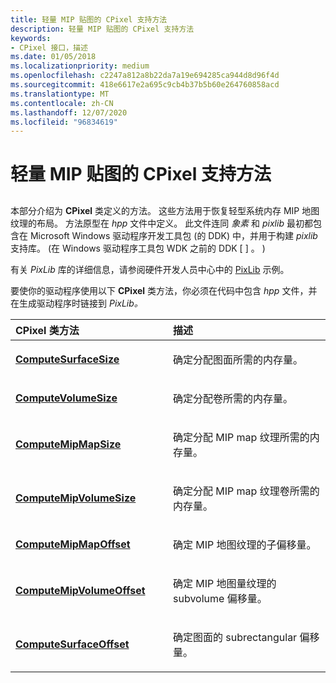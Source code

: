 ```yaml
---
title: 轻量 MIP 贴图的 CPixel 支持方法
description: 轻量 MIP 贴图的 CPixel 支持方法
keywords:
- CPixel 接口，描述
ms.date: 01/05/2018
ms.localizationpriority: medium
ms.openlocfilehash: c2247a812a8b22da7a19e694285ca944d8d96f4d
ms.sourcegitcommit: 418e6617e2a695c9cb4b37b5b60e264760858acd
ms.translationtype: MT
ms.contentlocale: zh-CN
ms.lasthandoff: 12/07/2020
ms.locfileid: "96834619"
---
```

# <a name="cpixel-support-methods-for-lightweight-mip-maps"></a>轻量 MIP 贴图的 CPixel 支持方法


## <span id="ddk_cpixel_support_methods_for_lightweight_mip_maps_gg"></span><span id="DDK_CPIXEL_SUPPORT_METHODS_FOR_LIGHTWEIGHT_MIP_MAPS_GG"></span>


本部分介绍为 **CPixel** 类定义的方法。 这些方法用于恢复轻型系统内存 MIP 地图纹理的布局。 方法原型在 *hpp* 文件中定义。 此文件连同 *象素* 和 *pixlib* 最初都包含在 Microsoft Windows 驱动程序开发工具包 (的 DDK) 中，并用于构建 *pixlib* 支持库。  (在 Windows 驱动程序工具包 WDK 之前的 DDK \[ \] 。 ) 

有关 *PixLib* 库的详细信息，请参阅硬件开发人员中心中的 [PixLib](/samples/browse/) 示例。

要使你的驱动程序使用以下 **CPixel** 类方法，你必须在代码中包含 *hpp* 文件，并在生成驱动程序时链接到 *PixLib。*

<table>
<colgroup>
<col width="50%" />
<col width="50%" />
</colgroup>
<thead>
<tr class="header">
<th align="left">CPixel 类方法</th>
<th align="left">描述</th>
</tr>
</thead>
<tbody>
<tr class="odd">
<td align="left"><p><a href="cpixel-computesurfacesize.md" data-raw-source="[&lt;strong&gt;ComputeSurfaceSize&lt;/strong&gt;](cpixel-computesurfacesize.md)"><strong>ComputeSurfaceSize</strong></a></p></td>
<td align="left"><p>确定分配图面所需的内存量。</p></td>
</tr>
<tr class="even">
<td align="left"><p><a href="cpixel-computevolumesize.md" data-raw-source="[&lt;strong&gt;ComputeVolumeSize&lt;/strong&gt;](cpixel-computevolumesize.md)"><strong>ComputeVolumeSize</strong></a></p></td>
<td align="left"><p>确定分配卷所需的内存量。</p></td>
</tr>
<tr class="odd">
<td align="left"><p><a href="cpixel-computemipmapsize.md" data-raw-source="[&lt;strong&gt;ComputeMipMapSize&lt;/strong&gt;](cpixel-computemipmapsize.md)"><strong>ComputeMipMapSize</strong></a></p></td>
<td align="left"><p>确定分配 MIP map 纹理所需的内存量。</p></td>
</tr>
<tr class="even">
<td align="left"><p><a href="cpixel-computemipvolumesize.md" data-raw-source="[&lt;strong&gt;ComputeMipVolumeSize&lt;/strong&gt;](cpixel-computemipvolumesize.md)"><strong>ComputeMipVolumeSize</strong></a></p></td>
<td align="left"><p>确定分配 MIP map 纹理卷所需的内存量。</p></td>
</tr>
<tr class="odd">
<td align="left"><p><a href="cpixel-computemipmapoffset.md" data-raw-source="[&lt;strong&gt;ComputeMipMapOffset&lt;/strong&gt;](cpixel-computemipmapoffset.md)"><strong>ComputeMipMapOffset</strong></a></p></td>
<td align="left"><p>确定 MIP 地图纹理的子偏移量。</p></td>
</tr>
<tr class="even">
<td align="left"><p><a href="cpixel-computemipvolumeoffset.md" data-raw-source="[&lt;strong&gt;ComputeMipVolumeOffset&lt;/strong&gt;](cpixel-computemipvolumeoffset.md)"><strong>ComputeMipVolumeOffset</strong></a></p></td>
<td align="left"><p>确定 MIP 地图量纹理的 subvolume 偏移量。</p></td>
</tr>
<tr class="odd">
<td align="left"><p><a href="cpixel-computesurfaceoffset.md" data-raw-source="[&lt;strong&gt;ComputeSurfaceOffset&lt;/strong&gt;](cpixel-computesurfaceoffset.md)"><strong>ComputeSurfaceOffset</strong></a></p></td>
<td align="left"><p>确定图面的 subrectangular 偏移量。</p></td>
</tr>
</tbody>
</table>

 

 

